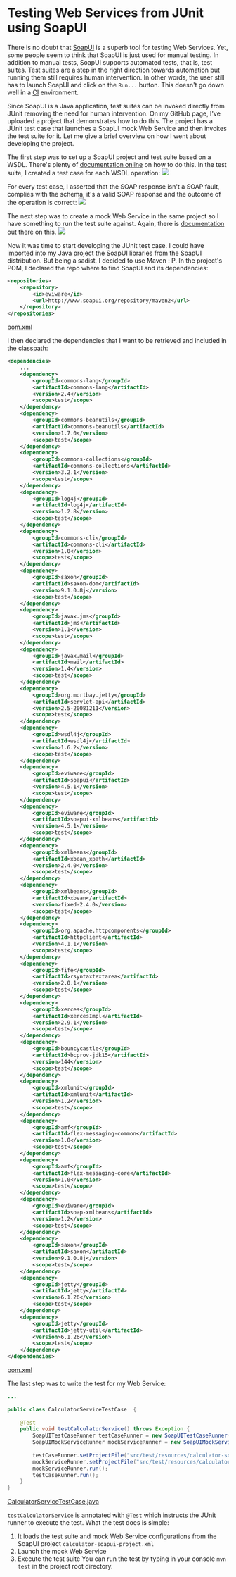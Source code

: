 # Testing Web Services from JUnit using SoapUI

There is no doubt that [SoapUI](http://www.soapui.org/) is a superb tool for testing Web Services. Yet, some people seem to think that SoapUI is just used for manual testing. In addition to manual tests, SoapUI supports automated tests, that is, test suites. Test suites are a step in the right direction towards automation but running them still requires human intervention. In other words, the user still has to launch SoapUI and click on the `Run...` button. This doesn't go down well in a [CI](http://en.wikipedia.org/wiki/Continuous_integration) environment.

Since SoapUI is a Java application, test suites can be invoked directly from JUnit removing the need for human intervention. On my GitHub page, I've uploaded a project that demonstrates how to do this. The project has a JUnit test case that launches a SoapUI mock Web Service and then invokes the test suite for it. Let me give a brief overview on how I went about developing the project.

The first step was to set up a SoapUI project and test suite based on a WSDL. There's plenty of [documentation online](http://www.soapui.org/Functional-Testing/structuring-and-running-tests.html) on how to do this. In the test suite, I created a test case for each WSDL operation:
![](calculator-ws-test-suite.png)

For every test case, I asserted that the SOAP response isn't a SOAP fault, complies with the schema, it's a valid SOAP response and the outcome of the operation is correct:
![](add-operation-test-case.png)

The next step was to create a mock Web Service in the same project so I have something to run the test suite against. Again, there is [documentation](http://www.soapui.org/Getting-Started/mock-services.html) out there on this.
![](mock-ws.png)

Now it was time to start developing the JUnit test case. I could have imported into my Java project the SoapUI libraries from the SoapUI distribution. But being a sadist, I decided to use Maven : P. In the project's POM, I declared the repo where to find SoapUI and its dependencies:

```xml
<repositories>
    <repository>
        <id>eviware</id>
        <url>http://www.soapui.org/repository/maven2</url>
    </repository>
</repositories>
```
[pom.xml](/pom.xml)

I then declared the dependencies that I want to be retrieved and included in the classpath:

```xml
<dependencies>
    ...
    <dependency>
        <groupId>commons-lang</groupId>
        <artifactId>commons-lang</artifactId>
        <version>2.4</version>
        <scope>test</scope>
    </dependency>
    <dependency>
        <groupId>commons-beanutils</groupId>
        <artifactId>commons-beanutils</artifactId>
        <version>1.7.0</version>
        <scope>test</scope>
    </dependency>
    <dependency>
        <groupId>commons-collections</groupId>
        <artifactId>commons-collections</artifactId>
        <version>3.2.1</version>
        <scope>test</scope>
    </dependency>
    <dependency>
        <groupId>log4j</groupId>
        <artifactId>log4j</artifactId>
        <version>1.2.8</version>
        <scope>test</scope>
    </dependency>
    <dependency>
        <groupId>commons-cli</groupId>
        <artifactId>commons-cli</artifactId>
        <version>1.0</version>
        <scope>test</scope>
    </dependency>
    <dependency>
        <groupId>saxon</groupId>
        <artifactId>saxon-dom</artifactId>
        <version>9.1.0.8j</version>
        <scope>test</scope>
    </dependency>
    <dependency>
        <groupId>javax.jms</groupId>
        <artifactId>jms</artifactId>
        <version>1.1</version>
        <scope>test</scope>
    </dependency>
    <dependency>
        <groupId>javax.mail</groupId>
        <artifactId>mail</artifactId>
        <version>1.4</version>
        <scope>test</scope>
    </dependency>
    <dependency>
        <groupId>org.mortbay.jetty</groupId>
        <artifactId>servlet-api</artifactId>
        <version>2.5-20081211</version>
        <scope>test</scope>
    </dependency>
    <dependency>
        <groupId>wsdl4j</groupId>
        <artifactId>wsdl4j</artifactId>
        <version>1.6.2</version>
        <scope>test</scope>
    </dependency>
    <dependency>
        <groupId>eviware</groupId>
        <artifactId>soapui</artifactId>
        <version>4.5.1</version>
        <scope>test</scope>
    </dependency>
    <dependency>
        <groupId>eviware</groupId>
        <artifactId>soapui-xmlbeans</artifactId>
        <version>4.5.1</version>
        <scope>test</scope>
    </dependency>
    <dependency>
        <groupId>xmlbeans</groupId>
        <artifactId>xbean_xpath</artifactId>
        <version>2.4.0</version>
        <scope>test</scope>
    </dependency>
    <dependency>
        <groupId>xmlbeans</groupId>
        <artifactId>xbean</artifactId>
        <version>fixed-2.4.0</version>
        <scope>test</scope>
    </dependency>
    <dependency>
        <groupId>org.apache.httpcomponents</groupId>
        <artifactId>httpclient</artifactId>
        <version>4.1.1</version>
        <scope>test</scope>
    </dependency>
    <dependency>
        <groupId>fife</groupId>
        <artifactId>rsyntaxtextarea</artifactId>
        <version>2.0.1</version>
        <scope>test</scope>
    </dependency>
    <dependency>
        <groupId>xerces</groupId>
        <artifactId>xercesImpl</artifactId>
        <version>2.9.1</version>
        <scope>test</scope>
    </dependency>
    <dependency>
        <groupId>bouncycastle</groupId>
        <artifactId>bcprov-jdk15</artifactId>
        <version>144</version>
        <scope>test</scope>
    </dependency>
    <dependency>
        <groupId>xmlunit</groupId>
        <artifactId>xmlunit</artifactId>
        <version>1.2</version>
        <scope>test</scope>
    </dependency>
    <dependency>
        <groupId>amf</groupId>
        <artifactId>flex-messaging-common</artifactId>
        <version>1.0</version>
        <scope>test</scope>
    </dependency>
    <dependency>
        <groupId>amf</groupId>
        <artifactId>flex-messaging-core</artifactId>
        <version>1.0</version>
        <scope>test</scope>
    </dependency>
    <dependency>
        <groupId>eviware</groupId>
        <artifactId>soap-xmlbeans</artifactId>
        <version>1.2</version>
        <scope>test</scope>
    </dependency>
    <dependency>
        <groupId>saxon</groupId>
        <artifactId>saxon</artifactId>
        <version>9.1.0.8j</version>
        <scope>test</scope>
    </dependency>
    <dependency>
        <groupId>jetty</groupId>
        <artifactId>jetty</artifactId>
        <version>6.1.26</version>
        <scope>test</scope>
    </dependency>
    <dependency>
        <groupId>jetty</groupId>
        <artifactId>jetty-util</artifactId>
        <version>6.1.26</version>
        <scope>test</scope>
    </dependency>
</dependencies>
```
[pom.xml](/pom.xml)


The last step was to write the test for my Web Service:
```java
...
 
public class CalculatorServiceTestCase  {
 
    @Test
    public void testCalculatorService() throws Exception {
        SoapUITestCaseRunner testCaseRunner = new SoapUITestCaseRunner();
        SoapUIMockServiceRunner mockServiceRunner = new SoapUIMockServiceRunner();
 
        testCaseRunner.setProjectFile("src/test/resources/calculator-soapui-project.xml");
        mockServiceRunner.setProjectFile("src/test/resources/calculator-soapui-project.xml");
        mockServiceRunner.run();
        testCaseRunner.run();
    }
}
```
[CalculatorServiceTestCase.java](/src/test/java/org.opensourcesoftwareandme/CalculatorServiceTestCase.java)

`testCalculatorService` is annotated with `@Test` which instructs the JUnit runner to execute the test. What the test does is simple:
1. It loads the test suite and mock Web Service configurations from the SoapUI project `calculator-soapui-project.xml`
2. Launch the mock Web Service
3. Execute the test suite
You can run the test by typing in your console `mvn test` in the project root directory.
